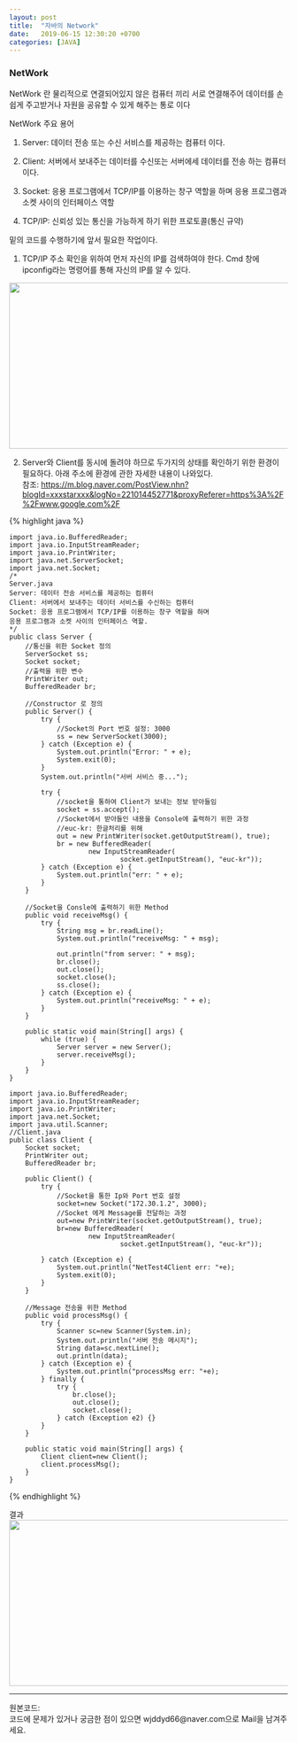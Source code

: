 ```yaml
---
layout: post
title:  "자바의 Network"
date:   2019-06-15 12:30:20 +0700
categories: [JAVA]
---
```


###  NetWork

NetWork 란 물리적으로 연결되어있지 않은 컴퓨터 끼리 서로 연결해주어 데이터를 손쉽게 주고받거나 자원을 공유할 수 있게 해주는 통로 이다  

NetWork 주요 용어
1. Server: 데이터 전송 또는 수신 서비스를 제공하는 컴퓨터 이다.

2. Client: 서버에서 보내주는 데이터를 수신또는 서버에세 데이터를 전송 하는 컴퓨터 이다.

3. Socket: 응용 프로그램에서 TCP/IP를 이용하는 창구 역할을 하며 응용 프로그램과 소켓 사이의 인터페이스 역할

4. TCP/IP: 신뢰성 있는 통신을 가능하게 하기 위한 프로토콜(통신 규약)  

   

밑의 코드를 수행하기에 앞서 필요한 작업이다.  
1. TCP/IP 주소 확인을 위하여 먼저 자신의 IP를 검색하여야 한다. Cmd 창에 ipconfig라는 명령어를 통해 자신의 IP를 알 수 있다.

<img src="https://raw.githubusercontent.com/wjddyd66/wjddyd66.github.io/master/static/img/Java/IpCheck.PNG" height="300" width="600" />


2. Server와 Client를 동시에 돌려야 하므로 두가지의 상태를 확인하기 위한 환경이 필요하다. 아래 주소에 환경에 관한 자세한 내용이 나와있다.  
  참조: <https://m.blog.naver.com/PostView.nhn?blogId=xxxstarxxx&logNo=221014452771&proxyReferer=https%3A%2F%2Fwww.google.com%2F><br>

  


{% highlight java %}

	import java.io.BufferedReader;
	import java.io.InputStreamReader;
	import java.io.PrintWriter;
	import java.net.ServerSocket;
	import java.net.Socket;
	/*
	Server.java
	Server: 데이터 전송 서비스를 제공하는 컴퓨터
	Client: 서버에서 보내주는 데이터 서비스를 수신하는 컴퓨터
	Socket: 응용 프로그램에서 TCP/IP를 이용하는 창구 역할을 하며 
	응용 프로그램과 소켓 사이의 인터페이스 역할. 
	*/
	public class Server {
		//통신을 위한 Socket 정의
		ServerSocket ss;
		Socket socket;
		//출력을 위한 변수
		PrintWriter out;
		BufferedReader br;
	
		//Constructor 로 정의
		public Server() {
			try {
				//Socket의 Port 번호 설정: 3000
				ss = new ServerSocket(3000);
			} catch (Exception e) {
				System.out.println("Error: " + e);
				System.exit(0);
			}
			System.out.println("서버 서비스 중...");
	
			try {
				//socket을 통하여 Client가 보내는 정보 받아들임
				socket = ss.accept();
				//Socket에서 받아들인 내용을 Console에 출력하기 위한 과정
				//euc-kr: 한글처리를 위해
				out = new PrintWriter(socket.getOutputStream(), true);
				br = new BufferedReader(
						new InputStreamReader(
								socket.getInputStream(), "euc-kr"));
			} catch (Exception e) {
				System.out.println("err: " + e);
			}
		}
	
		//Socket을 Consle에 출력하기 위한 Method
		public void receiveMsg() {
			try {
				String msg = br.readLine();
				System.out.println("receiveMsg: " + msg);
	
				out.println("from server: " + msg);
				br.close();
				out.close();
				socket.close();
				ss.close();
			} catch (Exception e) {
				System.out.println("receiveMsg: " + e);
			}
		}
	
		public static void main(String[] args) {
			while (true) {
				Server server = new Server();
				server.receiveMsg();
			}
		}
	}
	
	import java.io.BufferedReader;
	import java.io.InputStreamReader;
	import java.io.PrintWriter;
	import java.net.Socket;
	import java.util.Scanner;
	//Client.java
	public class Client {
		Socket socket;
		PrintWriter out;
		BufferedReader br;
		
		public Client() {
			try {
				//Socket을 통한 Ip와 Port 번호 설정
				socket=new Socket("172.30.1.2", 3000);
				//Socket 에게 Message를 전달하는 과정
				out=new PrintWriter(socket.getOutputStream(), true);
				br=new BufferedReader(
						new InputStreamReader(
								socket.getInputStream(), "euc-kr"));
			
			} catch (Exception e) {
				System.out.println("NetTest4Client err: "+e);
				System.exit(0);
			}
		}
		
		//Message 전송을 위한 Method
		public void processMsg() {
			try {
				Scanner sc=new Scanner(System.in);
				System.out.println("서버 전송 메시지");
				String data=sc.nextLine();
				out.println(data);
			} catch (Exception e) {
				System.out.println("processMsg err: "+e);
			} finally {
				try {
					br.close();
					out.close();
					socket.close();
				} catch (Exception e2) {}
			}
		}
	
		public static void main(String[] args) {
			Client client=new Client();
			client.processMsg();
		}
	}
	

{% endhighlight %}  

결과  
<img src="https://raw.githubusercontent.com/wjddyd66/wjddyd66.github.io/master/static/img/Java/NetWork.PNG" height="300" width="600" />

<hr>
원본코드: <https://github.com/wjddyd66/JAVA/tree/master/Network><br>
코드에 문제가 있거나 궁금한 점이 있으면 wjddyd66@naver.com으로  Mail을 남겨주세요.